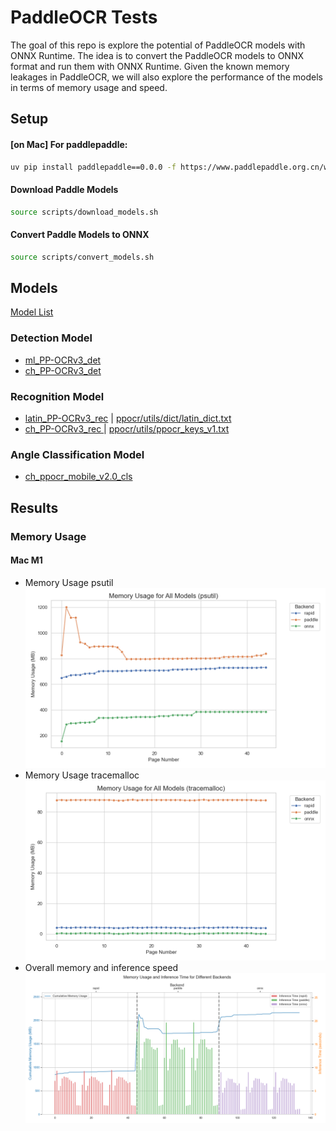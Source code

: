 # PaddleOCR Tests

The goal of this repo is explore the potential of PaddleOCR models with ONNX Runtime. The idea is to convert the PaddleOCR models to ONNX format and run them with ONNX Runtime. Given the known memory leakages in PaddleOCR, we will also explore the performance of the models in terms of memory usage and speed.

## Setup

#### [on Mac] For paddlepaddle:

```bash
uv pip install paddlepaddle==0.0.0 -f https://www.paddlepaddle.org.cn/whl/mac/cpu/develop.html
```

#### Download Paddle Models

```bash
source scripts/download_models.sh
```

#### Convert Paddle Models to ONNX

```bash
source scripts/convert_models.sh
```

## Models
[Model List](https://github.com/PaddlePaddle/PaddleOCR/blob/release/2.6/doc/doc_en/models_list_en.md)

### Detection Model
- [ml_PP-OCRv3_det](https://paddleocr.bj.bcebos.com/PP-OCRv3/multilingual/Multilingual_PP-OCRv3_det_infer.tar)
- [ch_PP-OCRv3_det](https://paddleocr.bj.bcebos.com/PP-OCRv3/chinese/ch_PP-OCRv3_det_infer.tar)

### Recognition Model
- [latin_PP-OCRv3_rec](https://paddleocr.bj.bcebos.com/PP-OCRv3/multilingual/latin_PP-OCRv3_rec_infer.tar) | [ppocr/utils/dict/latin_dict.txt](https://raw.githubusercontent.com/PaddlePaddle/PaddleOCR/refs/heads/main/ppocr/utils/dict/latin_dict.txt)
- [ch_PP-OCRv3_rec	](https://paddleocr.bj.bcebos.com/PP-OCRv3/chinese/ch_PP-OCRv3_rec_infer.tar) | [ppocr/utils/ppocr_keys_v1.txt](https://raw.githubusercontent.com/PaddlePaddle/PaddleOCR/release/2.6/ppocr/utils/ppocr_keys_v1.txt)

### Angle Classification Model
- [ch_ppocr_mobile_v2.0_cls](https://paddleocr.bj.bcebos.com/dygraph_v2.0/ch/ch_ppocr_mobile_v2.0_cls_infer.tar)

## Results
### Memory Usage
#### Mac M1
- Memory Usage psutil 
![Memory Usage psutil](./metrics/mac/memory_usage_all_models_psutil.png)
- Memory Usage tracemalloc
![Memory Usage tracemalloc](./metrics/mac/memory_usage_all_models_tracemalloc.png)
- Overall memory and inference speed
![Memory Usage tracemalloc](./metrics/mac/memory_usage_all.png)